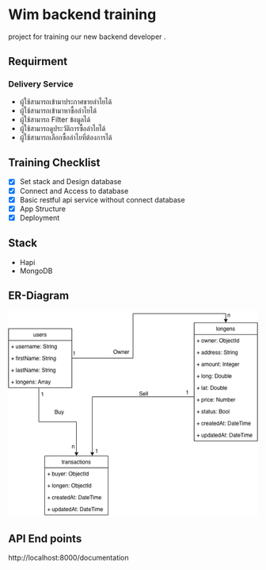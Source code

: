 # Wim backend training
project for training our new backend developer .

## Requirment 
### Delivery Service
 - ผู้ใช้สามารถเข้ามาประกาศขายลำไยได้
 - ผู้ใช้สามารถเข้ามาหาซื้อลำไยได้
 - ผู้ใช้สามารถ Filter ข้อมูลได้
 - ผู้ใช้สามารถดูประวัติการซื้อลำไยได้
 - ผู้ใช้สามารถเลือกซื้อลำไยที่ต้องการได้

## Training Checklist 
 - [x] Set stack and Design database
 - [x] Connect and Access to database
 - [x] Basic restful api service without connect database
 - [x] App Structure
 - [x] Deployment
 
## Stack
 - Hapi
 - MongoDB
 
## ER-Diagram
![Alt text](ER/Longen-ER.png?raw=true "ER diagram")


## API End points
http://localhost:8000/documentation
